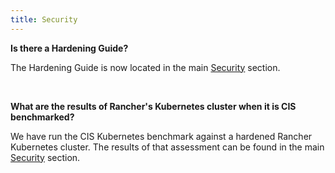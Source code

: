 ```yaml
---
title: Security
---
```


<head>
  <link rel="canonical" href="https://ranchermanager.docs.rancher.com/faq/security"/>
</head>

**Is there a Hardening Guide?**

The Hardening Guide is now located in the main [Security](../pages-for-subheaders/rancher-security.md) section.

<br/>

**What are the results of Rancher's Kubernetes cluster when it is CIS benchmarked?**

We have run the CIS Kubernetes benchmark against a hardened Rancher Kubernetes cluster.  The results of that assessment can be found in the main [Security](../pages-for-subheaders/rancher-security.md) section.
